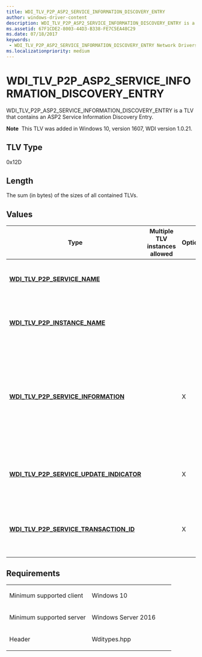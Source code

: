 ```yaml
---
title: WDI_TLV_P2P_ASP2_SERVICE_INFORMATION_DISCOVERY_ENTRY
author: windows-driver-content
description: WDI_TLV_P2P_ASP2_SERVICE_INFORMATION_DISCOVERY_ENTRY is a TLV that contains an ASP2 Service Information Discovery Entry.
ms.assetid: 67F1CDE2-8003-44D3-B338-FE7C5EA48C29
ms.date: 07/18/2017
keywords:
 - WDI_TLV_P2P_ASP2_SERVICE_INFORMATION_DISCOVERY_ENTRY Network Drivers Starting with Windows Vista
ms.localizationpriority: medium
---
```


# WDI\_TLV\_P2P\_ASP2\_SERVICE\_INFORMATION\_DISCOVERY\_ENTRY


WDI\_TLV\_P2P\_ASP2\_SERVICE\_INFORMATION\_DISCOVERY\_ENTRY is a TLV that contains an ASP2 Service Information Discovery Entry.

**Note**  This TLV was added in Windows 10, version 1607, WDI version 1.0.21.

 

## TLV Type


0x12D

## Length


The sum (in bytes) of the sizes of all contained TLVs.

## Values


| Type                                                                                      | Multiple TLV instances allowed | Optional | Description                                                                                                         |
|-------------------------------------------------------------------------------------------|--------------------------------|----------|---------------------------------------------------------------------------------------------------------------------|
| [**WDI\_TLV\_P2P\_SERVICE\_NAME**](wdi-tlv-p2p-service-name.md)                          |                                |          | Name of the service (UTF-8), up to 21 bytes.                                                                        |
| [**WDI\_TLV\_P2P\_INSTANCE\_NAME**](wdi-tlv-p2p-instance-name.md)                        |                                |          | Instance name of the service (UTF-8), up to 63 bytes.                                                               |
| [**WDI\_TLV\_P2P\_SERVICE\_INFORMATION**](wdi-tlv-p2p-service-information.md)            |                                | X        | Request service information to be used for the ANQP query request to download service information for this Service. |
| [**WDI\_TLV\_P2P\_SERVICE\_UPDATE\_INDICATOR**](wdi-tlv-p2p-service-update-indicator.md) |                                | X        | Service Update indicator to be used for the ANQP query request.                                                     |
| [**WDI\_TLV\_P2P\_SERVICE\_TRANSACTION\_ID**](wdi-tlv-p2p-service-transaction-id.md)     |                                | X        | Service transaction ID to be used for the ANQP query request.                                                       |

 

Requirements
------------

<table>
<colgroup>
<col width="50%" />
<col width="50%" />
</colgroup>
<tbody>
<tr class="odd">
<td><p>Minimum supported client</p></td>
<td><p>Windows 10</p></td>
</tr>
<tr class="even">
<td><p>Minimum supported server</p></td>
<td><p>Windows Server 2016</p></td>
</tr>
<tr class="odd">
<td><p>Header</p></td>
<td>Wditypes.hpp</td>
</tr>
</tbody>
</table>

 

 




